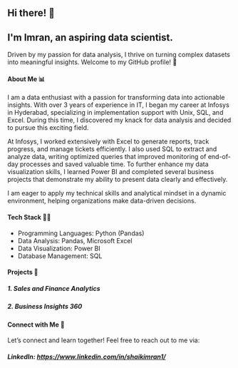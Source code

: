## Hi there! 👋 
## I'm Imran, an aspiring data scientist.
Driven by my passion for data analysis, I thrive on turning complex datasets into meaningful insights. Welcome to my GitHub profile! 🚀

#### About Me 📊
I am a data enthusiast with a passion for transforming data into actionable insights. With over 3 years of experience in IT, I began my career at Infosys in Hyderabad, specializing in implementation support with Unix, SQL, and Excel. During this time, I discovered my knack for data analysis and decided to pursue this exciting field.

At Infosys, I worked extensively with Excel to generate reports, track progress, and manage tickets efficiently. I also used SQL to extract and analyze data, writing optimized queries that improved monitoring of end-of-day processes and saved valuable time. To further enhance my data visualization skills, I learned Power BI and completed several business projects that demonstrate my ability to present data clearly and effectively.

I am eager to apply my technical skills and analytical mindset in a dynamic environment, helping organizations make data-driven decisions.

#### Tech Stack 👩‍💻

- Programming Languages: Python (Pandas)
- Data Analysis: Pandas, Microsoft Excel
- Data Visualization: Power BI
- Database Management: SQL

#### Projects 🚀
##### 1. Sales and Finance Analytics
##### 2. Business Insights 360

#### Connect with Me 🔗
Let’s connect and learn together! Feel free to reach out to me via:

##### LinkedIn: https://www.linkedin.com/in/shaikimran1/
